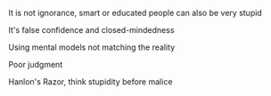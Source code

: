 ---
---

It is not ignorance, smart or educated people can also be very stupid

It's false confidence and closed-mindedness

Using mental models not matching the reality

Poor judgment

Hanlon's Razor, think stupidity before malice